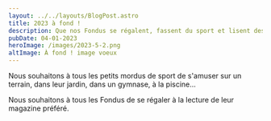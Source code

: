 ```yaml
---
layout: ../../layouts/BlogPost.astro
title: 2023 à fond !
description: Que nos Fondus se régalent, fassent du sport et lisent des belles histoires...
pubDate: 04-01-2023
heroImage: /images/2023-5-2.png
altImage: À fond ! image voeux
---
```

Nous souhaitons à tous les petits mordus de sport de s'amuser sur un terrain, dans leur jardin, dans un gymnase, à la piscine... 

Nous souhaitons à tous les Fondus de se régaler à la lecture de leur magazine préféré.